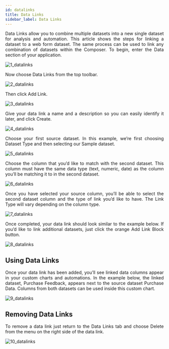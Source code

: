 ```yaml
---
id: datalinks
title: Data Links
sidebar_label: Data Links
---
```


<div style="text-align: justify">

Data Links allow you to combine multiple datasets into a new single dataset for analysis and automation. This article shows the steps for linking a dataset to a web form dataset. The same process can be used to link any combination of datasets within the Composer.
To begin, enter the Data section of your application.

![1_datalinks](https://s3.amazonaws.com/cdn.qrvey.com/documentation_assets/ui-docs/datasets/3.4.2.3_datalinks/1_datalinksV2.png#thumbnail-40)

Now choose Data Links from the top toolbar.

![2_datalinks](https://s3.amazonaws.com/cdn.qrvey.com/documentation_assets/ui-docs/datasets/3.4.2.3_datalinks/2_datalinksV2.png#thumbnail-40)

Then click Add Link.

![3_datalinks](https://s3.amazonaws.com/cdn.qrvey.com/documentation_assets/ui-docs/datasets/3.4.2.3_datalinks/3_datalinks.png#thumbnail-40)

Give your data link a name and a description so you can easily identify it later, and click Create.

![4_datalinks](https://s3.amazonaws.com/cdn.qrvey.com/documentation_assets/ui-docs/datasets/3.4.2.3_datalinks/4_datalinks.png#thumbnail-60)

Choose your first source dataset. In this example, we’re first choosing Dataset Type and then selecting our Sample dataset.

![5_datalinks](https://s3.amazonaws.com/cdn.qrvey.com/documentation_assets/ui-docs/datasets/3.4.2.3_datalinks/4_datalinksV2.png#thumbnail-80)

Choose the column that you’d like to match with the second dataset. This column must have the same data type (text, numeric, date) as the column you’ll be matching it to in the second dataset.

![6_datalinks](https://s3.amazonaws.com/cdn.qrvey.com/documentation_assets/ui-docs/datasets/3.4.2.3_datalinks/6_datalinks.png#thumbnail-60)

Once you have selected your source column, you’ll be able to select the second dataset column and the type of link you’d like to have. The Link Type will vary depending on the column type.

![7_datalinks](https://s3.amazonaws.com/cdn.qrvey.com/documentation_assets/ui-docs/datasets/3.4.2.3_datalinks/7_datalinks.png#thumbnail)

Once completed, your data link should look similar to the example below. If you’d like to link additional datasets, just click the orange Add Link Block button.

![8_datalinks](https://s3.amazonaws.com/cdn.qrvey.com/documentation_assets/ui-docs/datasets/3.4.2.3_datalinks/8_datalinks.png#thumbnail)

## Using Data Links
Once your data link has been added, you’ll see linked data columns appear in your custom charts and automations. In the example below, the linked dataset, Purchase Feedback, appears next to the source dataset Purchase Data. Columns from both datasets can be used inside this custom chart.

![9_datalinks](https://s3.amazonaws.com/cdn.qrvey.com/documentation_assets/ui-docs/datasets/3.4.2.3_datalinks/9_datalinks.png#thumbnail-60)

## Removing Data Links
To remove a data link just return to the Data Links tab and choose Delete from the menu on the right side of the data link.

![10_datalinks](https://s3.amazonaws.com/cdn.qrvey.com/documentation_assets/ui-docs/datasets/3.4.2.3_datalinks/10_datalinks.png#thumbnail-40)